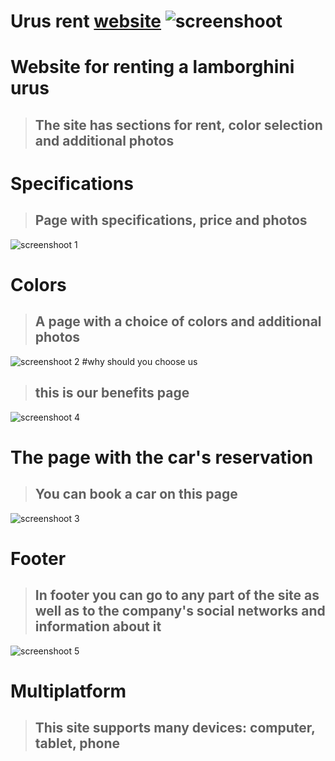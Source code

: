 # Urus rent [website](https://maksimzaichenko.github.io/URUS/) ![screenshoot](https://github.com/user-attachments/assets/b4866e06-978f-4770-85fb-c6536c62f15e)
# Website for renting a lamborghini urus
>## The site has sections for rent, color selection and additional photos
# Specifications 
>## Page with specifications, price and photos
![screenshoot 1](https://github.com/user-attachments/assets/3c1125c5-344f-46ab-ac6a-8f2914e423fb)
# Colors
>## A page with a choice of colors and additional photos
![screenshoot 2](https://github.com/user-attachments/assets/37c78492-9ee2-43d1-a054-98874d0b013a)
#why should you choose us
>## this is our benefits page
![screenshoot 4](https://github.com/user-attachments/assets/15b9bbe1-2ed8-4249-83c6-7538a29b80a5)
# The page with the car's reservation
>## You can book a car on this page
![screenshoot 3](https://github.com/user-attachments/assets/633ade57-9ae4-4488-93de-c7414072c570)
# Footer
>## In footer you can go to any part of the site as well as to the company's social networks and information about it
![screenshoot 5](https://github.com/user-attachments/assets/b1772bf1-1334-4225-9d48-255c5c435336)
# Multiplatform
>## This site supports many devices: computer, tablet, phone
